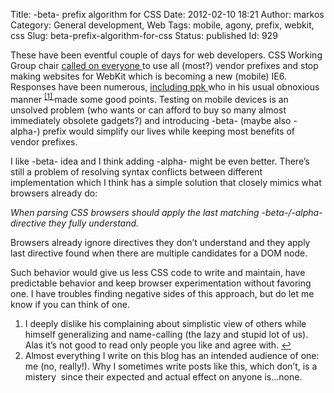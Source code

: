 Title: -beta- prefix algorithm for CSS
Date: 2012-02-10 18:21
Author: markos
Category: General development, Web
Tags: mobile, agony, prefix, webkit, css
Slug: beta-prefix-algorithm-for-css
Status: published
Id: 929

<div>
 <p>
  These have been eventful couple of days for web developers. CSS Working Group chair
  <a href="http://www.glazman.org/weblog/dotclear/index.php?post/2012/02/09/CALL-FOR-ACTION%3A-THE-OPEN-WEB-NEEDS-YOU-NOW">
   called on everyone
  </a>
  to use all (most?) vendor prefixes and stop making websites for WebKit which is becoming a new (mobile) IE6. Responses have been numerous,
  <a href="http://www.quirksmode.org/blog/archives/2012/02/the_vendor_pref.html" title="PPK's first article about prefixes">
   including
  </a>
  <a href="http://www.quirksmode.org/blog/archives/2012/02/alpha_and_beta.html" title="PPK's follow up to first article">
   ppk
  </a>
  who in his usual obnoxious manner
  <sup>
   <a href="#beta-prefix-note-1" id="beta-prefix-1">
    [1]
   </a>
  </sup>
  made some good points. Testing on mobile devices is an unsolved problem (who wants or can afford to buy so many almost immediately obsolete gadgets?) and introducing -beta- (maybe also -alpha-) prefix would simplify our lives while keeping most benefits of vendor prefixes.
 </p>
 <p>
  I like -beta- idea and I think adding -alpha- might be even better. There’s still a problem of resolving syntax conflicts between different implementation which I think has a simple solution that closely mimics what browsers already do:
 </p>
 <p>
  <em>
   When parsing CSS browsers
  </em>
  <em>
   should apply the last matching -beta-/-alpha- directive they fully understand.
  </em>
 </p>
 <p>
  Browsers already ignore directives they don’t understand and they apply last directive found when there are multiple candidates for a DOM node.
 </p>
 <p>
  Such behavior would give us less CSS code to write and maintain, have predictable behavior and keep browser experimentation without favoring one. I have troubles finding negative sides of this approach, but do let me know if you can think of one.
 </p>
 <ol>
  <li id="beta-prefix-note-1">
   I deeply dislike his complaining about simplistic view of others while himself generalizing and name-calling (the lazy and stupid lot of us). Alas it’s not good to read only people you like and agree with.
   <a href="#beta-prefix-1">
    ↩
   </a>
  </li>
  <li>
   Almost everything I write on this blog has an intended  audience of one:  me (no, really!). Why I sometimes write posts like  this, which don’t, is a mistery  since their expected and actual effect on anyone  is…none.
  </li>
 </ol>
</div>
